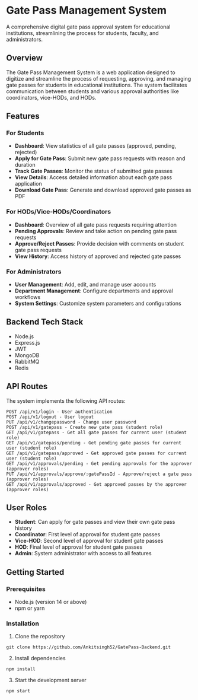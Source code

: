 
# Gate Pass Management System

A comprehensive digital gate pass approval system for educational institutions, streamlining the process for students, faculty, and administrators.

## Overview

The Gate Pass Management System is a web application designed to digitize and streamline the process of requesting, approving, and managing gate passes for students in educational institutions. The system facilitates communication between students and various approval authorities like coordinators, vice-HODs, and HODs.

## Features

### For Students
- **Dashboard**: View statistics of all gate passes (approved, pending, rejected)
- **Apply for Gate Pass**: Submit new gate pass requests with reason and duration
- **Track Gate Passes**: Monitor the status of submitted gate passes
- **View Details**: Access detailed information about each gate pass application
- **Download Gate Pass**: Generate and download approved gate passes as PDF

### For HODs/Vice-HODs/Coordinators
- **Dashboard**: Overview of all gate pass requests requiring attention
- **Pending Approvals**: Review and take action on pending gate pass requests
- **Approve/Reject Passes**: Provide decision with comments on student gate pass requests
- **View History**: Access history of approved and rejected gate passes

### For Administrators
- **User Management**: Add, edit, and manage user accounts
- **Department Management**: Configure departments and approval workflows
- **System Settings**: Customize system parameters and configurations

## Backend Tech Stack
- Node.js
- Express.js
- JWT
- MongoDB
- RabbitMQ
- Redis

## API Routes

The system implements the following API routes:

```
POST /api/v1/login - User authentication
POST /api/v1/logout - User logout
PUT /api/v1/changepassword - Change user password
POST /api/v1/gatepass - Create new gate pass (student role)
GET /api/v1/gatepass - Get all gate passes for current user (student role)
GET /api/v1/gatepass/pending - Get pending gate passes for current user (student role)
GET /api/v1/gatepass/approved - Get approved gate passes for current user (student role)
GET /api/v1/approvals/pending - Get pending approvals for the approver (approver roles)
PUT /api/v1/approvals/approve/:gatePassId - Approve/reject a gate pass (approver roles)
GET /api/v1/approvals/approved - Get approved passes by the approver (approver roles)
```

## User Roles

- **Student**: Can apply for gate passes and view their own gate pass history
- **Coordinator**: First level of approval for student gate passes
- **Vice-HOD**: Second level of approval for student gate passes
- **HOD**: Final level of approval for student gate passes
- **Admin**: System administrator with access to all features

## Getting Started

### Prerequisites
- Node.js (version 14 or above)
- npm or yarn

### Installation

1. Clone the repository
```
git clone https://github.com/Ankitsingh52/GatePass-Backend.git
```

2. Install dependencies
```
npm install
```

3. Start the development server
```
npm start
```

